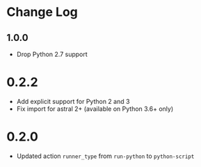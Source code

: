 # Change Log

## 1.0.0

* Drop Python 2.7 support

# 0.2.2

- Add explicit support for Python 2 and 3
- Fix import for astral 2+ (available on Python 3.6+ only)

# 0.2.0

- Updated action `runner_type` from `run-python` to `python-script`

